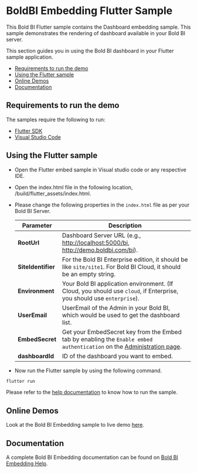 # BoldBI Embedding Flutter Sample

This Bold BI Flutter sample contains the Dashboard embedding sample. This sample demonstrates the rendering of dashboard available in your Bold BI server.

This section guides you in using the Bold BI dashboard in your Flutter sample application.

* [Requirements to run the demo](#requirements-to-run-the-demo)
* [Using the Flutter sample](#using-the-flutter-sample)
* [Online Demos](#online-demos)
* [Documentation](#documentation)

## Requirements to run the demo

The samples require the following to run:

* [Flutter SDK](https://docs.flutter.dev/get-started/install/windows)
* [Visual Studio Code](https://code.visualstudio.com/download)

## Using the Flutter sample

* Open the Flutter embed sample in Visual studio code or any respective IDE.

* Open the index.html file in the following location, /build/flutter_assets/index.html.

* Please change the following properties in the `index.html` file as per your Bold BI Server.

    | Parameter        | Description |
    |------------------|-------------|
    | **RootUrl**      | Dashboard Server URL (e.g., <http://localhost:5000/bi>, <http://demo.boldbi.com/bi>). |
    | **SiteIdentifier** | For the Bold BI Enterprise edition, it should be like `site/site1`. For Bold BI Cloud, it should be an empty string. |
    | **Environment**  | Your Bold BI application environment. (If Cloud, you should use `cloud`, if Enterprise, you should use `enterprise`). |
    | **UserEmail**    | UserEmail of the Admin in your Bold BI, which would be used to get the dashboard list. |
    | **EmbedSecret**  | Get your EmbedSecret key from the Embed tab by enabling the `Enable embed authentication` on the [Administration page](https://help.boldbi.com/embedded-bi/site-administration/embed-settings/). |
    | **dashboardId**  | ID of the dashboard you want to embed. |

* Now run the Flutter sample by using the following command.

```bash
flutter run
```

Please refer to the [help documentation](https://help.boldbi.com/embedded-bi/javascript-based/samples/v3.3.40-or-later/flutter-with-javascript/#how-to-run-the-sample) to know how to run the sample.

## Online Demos

Look at the Bold BI Embedding sample to live demo [here](https://samples.boldbi.com/embed).

## Documentation

A complete Bold BI Embedding documentation can be found on [Bold BI Embedding Help](https://help.boldbi.com/embedded-bi/javascript-based/).
